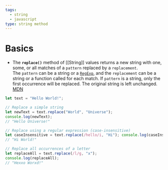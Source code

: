 ```yaml
---
tags:
  - string
  - javascript
type: string method
---
```

# Basics
- The **`replace()`** method of [[String]] values returns a new string with one, some, or all matches of a `pattern` replaced by a `replacement`. The `pattern` can be a string or a [`RegExp`](https://developer.mozilla.org/en-US/docs/Web/JavaScript/Reference/Global_Objects/RegExp), and the `replacement` can be a string or a function called for each match. If `pattern` is a string, only the first occurrence will be replaced. The original string is left unchanged. [MDN](https://developer.mozilla.org/en-US/docs/Web/JavaScript/Reference/Global_Objects/String/replace)
```javascript
let text = "Hello World!"; 

// Replace a simple string 
let newText = text.replace("World", "Universe"); 
console.log(newText); 
// "Hello Universe!" 

// Replace using a regular expression (case-insensitive) 
let caseInsensitive = text.replace(/hello/i, "Hi"); console.log(caseInsensitive); 
// "Hi World!" 

// Replace all occurrences of a letter 
let replaceAll = text.replace(/l/g, "x"); 
console.log(replaceAll); 
// "Hexxo Worxd!"
```
